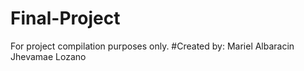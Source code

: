 # Final-Project
For project compilation purposes only.
#Created by: 
Mariel Albaracin
Jhevamae Lozano
